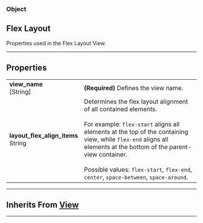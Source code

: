 ### Object

## Flex Layout

Properties used in the Flex Layout View.

____________________________________________________

## Properties

| | |
|:--|:--|
| **view_name** <br> [String] | **(Required)** Defines the view name. |
| **layout_flex_align_items** <br> String | Determines the flex layout alignment of all contained elements. <br><br> For example: `flex-start` aligns all elements at the top of the containing view, while `flex-end` aligns all elements at the bottom of the parent-view container. <br><br> Possible values: `flex-start`, `flex-end`, `center`, `space-between`, `space-around`. |

____________________________________________________

## Inherits From [View](view.md)

____________________________________________________
